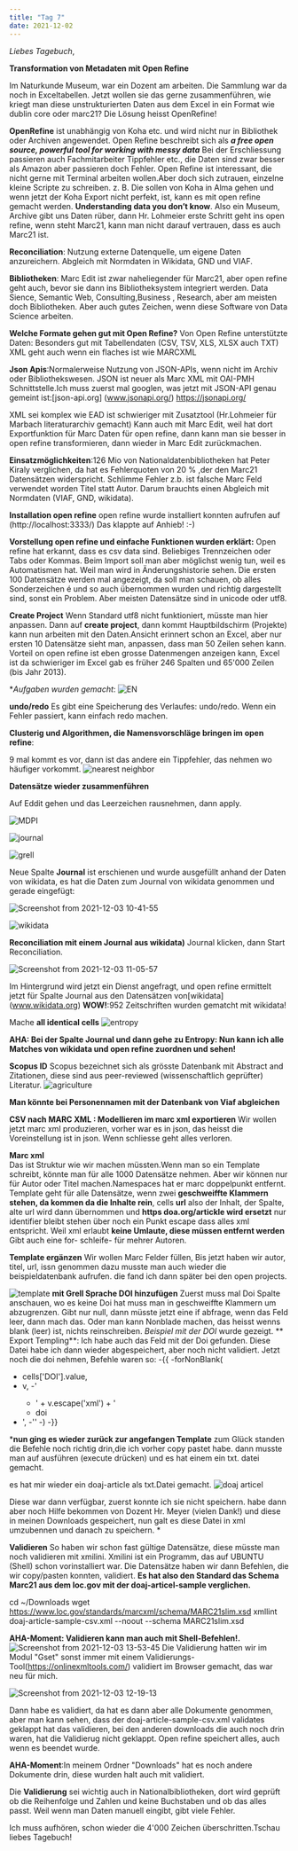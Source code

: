 ```yaml
---
title: "Tag 7"
date: 2021-12-02
---
```

_Liebes Tagebuch_,

**Transformation von Metadaten mit Open Refine**

Im Naturkunde Museum, war ein Dozent am arbeiten. Die Sammlung war da noch in Exceltabellen. Jetzt wollen sie das gerne zusammenführen, wie kriegt man diese unstrukturierten Daten aus dem Excel in ein Format wie dublin core oder marc21?
Die Lösung heisst OpenRefine!

**OpenRefine** ist unabhängig von Koha etc. und wird nicht nur in Bibliothek oder Archiven angewendet.
Open Refine beschreibt sich als **_a free open source, powerful tool for working with messy data_**
Bei der Erschliessung passieren auch Fachmitarbeiter Tippfehler etc., die Daten sind zwar besser als Amazon aber passieren doch Fehler. Open Refine ist interessant, die nicht gerne mit Terminal arbeiten wollen.Aber doch sich zutrauen, einzelne kleine Scripte zu schreiben. z. B. Die sollen von Koha in Alma gehen und wenn jetzt der Koha Export nicht perfekt, ist, kann es mit open refine gemacht werden. **Understanding data you don’t know**. Also ein Museum, Archive gibt uns Daten rüber, dann Hr. Lohmeier erste Schritt geht ins open refine, wenn steht Marc21, kann man nicht darauf vertrauen, dass es auch Marc21 ist.

**Reconciliation**: Nutzung externe Datenquelle, um eigene Daten anzureichern.
Abgleich mit Normdaten in Wikidata, GND und VIAF.

**Bibliotheken**: Marc Edit ist zwar naheliegender für Marc21, aber open refine geht auch, bevor sie dann ins Bibliotheksystem integriert werden.
Data Sience, Semantic Web, Consulting,Business , Research, aber am meisten doch Bibliotheken. Aber auch gutes Zeichen, wenn diese Software von Data Science arbeiten.

**Welche Formate gehen gut mit Open Refine?**
Von Open Refine unterstützte Daten: Besonders gut mit Tabellendaten
(CSV, TSV, XLS, XLSX auch TXT)
XML geht auch wenn ein flaches ist wie MARCXML

**Json Apis**:Normalerweise Nutzung von JSON-APIs, wenn nicht im Archiv oder Bibliothekswesen. JSON ist neuer als Marc XML mit OAI-PMH Schnittstelle.Ich muss zuerst mal googlen, was jetzt mit JSON-API genau gemeint ist:[json-api.org] (www.jsonapi.org/) https://jsonapi.org/

XML sei komplex wie EAD ist schwieriger mit Zusatztool   (Hr.Lohmeier für Marbach literaturarchiv gemacht)
Kann auch mit Marc Edit, weil hat dort Exportfunktion für Marc Daten für open refine, dann kann man sie besser in open refine transformieren, dann wieder in Marc Edit zurückmachen.


**Einsatzmöglichkeiten**:126 Mio von Nationaldatenbibliotheken hat Peter Kiraly verglichen, da hat es Fehlerquoten von 20 % ,der den Marc21 Datensätzen widerspricht.
Schlimme Fehler z.b. ist falsche Marc Feld verwendet worden Titel statt Autor. Darum brauchts einen Abgleich mit Normdaten (VIAF, GND, wikidata).

 **Installation open refine**
open refine wurde  installiert konnten aufrufen auf (http://localhost:3333/)
Das klappte auf Anhieb! :-)

**Vorstellung open refine und  einfache Funktionen wurden erklärt:**
Open refine hat erkannt, dass es csv data sind.
Beliebiges Trennzeichen oder Tabs oder Kommas.
Beim Import soll man aber möglichst wenig tun, weil es Automatismen hat. Weil man wird in Änderungshistorie sehen.
Die ersten 100 Datensätze werden mal angezeigt, da soll man schauen, ob alles Sonderzeichen é und so auch übernommen wurden und richtig dargestellt sind, sonst ein Problem. Aber meisten Datensätze sind in unicode oder utf8.
 
**Create Project**
Wenn Standard utf8 nicht funktioniert, müsste man hier anpassen. Dann auf **create project**, dann kommt Hauptbildschirm (Projekte) kann nun arbeiten mit den Daten.Ansicht erinnert schon an Excel, aber nur ersten 10 Datensätze sieht man, anpassen, dass man 50 Zeilen sehen kann.
Vorteil on open refine ist  eben grosse Datenmengen anzeigen kann, Excel ist da schwieriger im Excel gab es früher 246 Spalten und 65'000 Zeilen (bis Jahr 2013).

**Aufgaben wurden gemacht*:
![EN](https://user-images.githubusercontent.com/90834735/150561878-eceaaa77-9387-4552-a32d-cbd74bebbc12.png)


**undo/redo**
Es gibt eine Speicherung des Verlaufes: undo/redo. Wenn ein Fehler passiert, kann einfach redo machen.

**Clusterig und Algorithmen, die Namensvorschläge bringen im open refine**:

9 mal kommt es vor, dann ist das andere ein Tippfehler, das nehmen wo häufiger vorkommt.
![nearest neighbor](https://user-images.githubusercontent.com/90834735/151655052-b58dff2c-800e-4498-ac9e-4966cb076fd9.png)

**Datensätze wieder zusammenführen**

Auf Eddit gehen und das Leerzeichen rausnehmen, dann apply.
 
![MDPI](https://user-images.githubusercontent.com/90834735/150561990-86b70bd4-5d9b-4d2c-9f18-0a89c4effe17.png)


![journal](https://user-images.githubusercontent.com/90834735/151655132-ea341d86-9756-4bc2-9037-5b90fb791832.png)

 ![grell](https://user-images.githubusercontent.com/90834735/150562105-8e4520e8-8219-4acd-8442-4688e4342386.png)
 

 Neue Spalte **Journal** ist erschienen und wurde ausgefüllt anhand der Daten von wikidata, es hat die Daten zum Journal von wikidata genommen und gerade eingefügt:

![Screenshot from 2021-12-03 10-41-55](https://user-images.githubusercontent.com/90834735/144601613-11a4163e-ad96-4c00-956a-49760a96f818.png)


![wikidata](https://user-images.githubusercontent.com/90834735/151655298-243ccc74-49d4-4c0c-9f17-107b201c76ea.png)

**Reconciliation mit einem Journal aus wikidata)**
Journal klicken, dann Start Reconciliation.
 
 ![Screenshot from 2021-12-03 11-05-57](https://user-images.githubusercontent.com/90834735/144601083-03099dcb-3abd-4dc1-b712-fb66785cc50f.png)
 
Im Hintergrund wird jetzt ein Dienst angefragt, und open refine ermittelt jetzt für Spalte Journal aus den Datensätzen von[wikidata] (www.wikidata.org)
**WOW!**:952 Zeitschriften wurden gematcht mit wikidata!
 
 
Mache **all identical cells**
![entropy](https://user-images.githubusercontent.com/90834735/150562221-157d05ba-298c-4b00-8296-2c2ca1c6fca7.png)


**AHA:  Bei der Spalte Journal und dann gehe zu Entropy: Nun kann ich alle Matches von wikidata und open refine zuordnen und sehen!**
	

 
**Scopus ID** Scopus bezeichnet sich als grösste Datenbank mit  Abstract and Zitationen, diese sind  aus peer-reviewed (wissenschaftlich geprüfter) Literatur.
![agriculture](https://user-images.githubusercontent.com/90834735/151655285-5e260993-2a2c-4c93-bf12-dd4b21207fd8.png)


**Man könnte bei Personennamen mit der Datenbank von Viaf abgleichen**
 
**CSV nach MARC XML : Modellieren im marc xml exportieren**
Wir wollen jetzt marc xml produzieren, vorher war es in json, das heisst die Voreinstellung ist in json. Wenn schliesse geht alles verloren.

**Marc xml**  
Das ist Struktur wie wir machen müssten.Wenn man so ein Template schreibt, könnte man für alle 1000 Datensätze nehmen.
Aber wir können nur für Autor oder Titel machen.Namespaces hat er marc doppelpunkt entfernt. Template geht für alle Datensätze, wenn zwei **geschweiffte Klammern stehen, da kommen da die Inhalte rein**, cells **url** also der Inhalt, der Spalte, alte url wird dann übernommen und **https doa.org/artickle wird ersetzt** nur identifier bleibt stehen über noch ein Punkt escape dass alles xml entspricht. Weil xml erlaubt **keine Umlaute, diese müssen entfernt werden** Gibt auch eine for- schleife- für mehrer Autoren.

**Template ergänzen**
Wir wollen Marc Felder füllen, Bis jetzt haben wir autor, titel, url, issn genommen
dazu musste man auch wieder die beispieldatenbank aufrufen. die fand ich dann später bei den open projects.

![template](https://user-images.githubusercontent.com/90834735/150562308-7f308e7b-159f-49d9-b184-e78730c5709e.png)
**mit Grell Sprache DOI hinzufügen** 
Zuerst muss mal Doi Spalte anschauen,  wo es keine Doi hat muss man in geschweiffte Klammern um abzugrenzen.
Gibt nur null, dann müsste jetzt eine if abfrage, wenn das Feld leer, dann mach das.
Oder man kann Nonblade machen, das heisst wenns blank (leer) ist, nichts reinschreiben.
  _Beispiel mit der DOI_ wurde gezeigt.
** Export Templing**: Ich habe auch das Feld mit der Doi gefunden. Diese Datei habe ich dann wieder abgespeichert, aber noch nicht validiert. 
Jetzt noch die doi nehmen, Befehle waren so:
-{{
-forNonBlank(
   - cells['DOI'].value,
   - v,
    -'<datafield tag="024" ind1="7" ind2=" ">
       - <subfield code="a">' + v.escape('xml') + '</subfield>
       - <subfield code="2">doi</subfield>
   - </datafield>',
    -''
-)
-}}





 ***nun ging es wieder zurück zur angefangen Template** zum Glück standen die Befehle noch richtig drin,die ich vorher copy pastet habe. dann musste man auf ausführen (execute drücken) und es hat einem ein txt. datei gemacht. 
 
  es hat mir wieder ein doaj-article als txt.Datei gemacht. 
  ![doaj articel](https://user-images.githubusercontent.com/90834735/150564954-908630d1-81cf-4f80-bb6c-9f8ff579ab00.png)

Diese war dann verfügbar, zuerst konnte ich sie nicht speichern. habe dann aber noch Hilfe bekommen von Dozent Hr. Meyer (vielen Dank!) und diese in meinen Downloads gespeichert, nun galt es diese Datei in xml umzubennen und danach zu speichern.
*
	
**Validieren** So haben wir schon fast gültige Datensätze, diese müsste man noch validieren mit xmilini. Xmilini ist ein Programm, das auf UBUNTU (Shell) schon vorinstalliert war. Die Datensätze haben wir dann Befehlen, die wir copy/pasten konnten, validiert.
**Es hat also den Standard das Schema Marc21 aus dem loc.gov mit der doaj-articel-sample verglichen.**

cd ~/Downloads
wget https://www.loc.gov/standards/marcxml/schema/MARC21slim.xsd
xmllint doaj-article-sample-csv.xml --noout --schema MARC21slim.xsd

**AHA-Moment: Validieren kann man auch mit Shell-Befehlen!.**
![Screenshot from 2021-12-03 13-53-45](https://user-images.githubusercontent.com/90834735/144605936-041a11bf-165c-4a88-beae-dcae28f4d20f.png)
Die Validierung hatten wir im Modul "Gset" sonst immer mit einem Validierungs-Tool(https://onlinexmltools.com/)  validiert im Browser gemacht, das war neu für mich.

![Screenshot from 2021-12-03 12-19-13](https://user-images.githubusercontent.com/90834735/144594143-1f1a6cb5-4490-4a95-965a-b50adf2d943d.png)

Dann habe es validiert, da hat es dann aber alle Dokumente genommen,  aber man kann sehen, dass der doaj-article-sample-csv.xml validates geklappt hat das validieren, bei den anderen downloads die auch noch drin waren, hat die Validierug nicht geklappt.
Open refine speichert alles, auch wenn es beendet wurde.

 **AHA-Moment**:In meinem Ordner "Downloads" hat es noch andere Dokumente drin, diese wurden halt auch mit validiert.
 
Die **Validierung** sei wichtig auch in Nationalbibliotheken, dort wird geprüft ob die Reihenfolge und Zahlen und keine Buchstaben und ob das alles passt. Weil wenn man Daten manuell eingibt, gibt viele Fehler.

Ich muss aufhören, schon wieder die 4'000 Zeichen überschritten.Tschau liebes Tagebuch!
 
